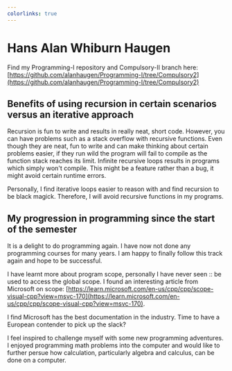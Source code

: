 ```yaml
---
colorlinks: true
---
```


# Hans Alan Whiburn Haugen

Find my Programming-I repository and Compulsory-II branch here: [https://github.com/alanhaugen/Programming-I/tree/Compulsory2](https://github.com/alanhaugen/Programming-I/tree/Compulsory2)

## Benefits of using recursion in certain scenarios versus an iterative approach

Recursion is fun to write and results in really neat, short code. However, you can have problems such as a stack overflow with recursive functions. Even though they are neat, fun to write and can make thinking about certain problems easier, if they run wild the program will fail to compile as the function stack reaches its limit. Infinite recursive loops results in programs which simply won't compile. This might be a feature rather than a bug, it might avoid certain runtime errors.

Personally, I find iterative loops easier to reason with and find recursion to be black magick. Therefore, I will avoid recursive functions in my programs.

## My progression in programming since the start of the semester

It is a delight to do programming again. I have now not done any programming courses for many years. I am happy to finally follow this track again and hope to be successful.

I have learnt more about program scope, personally I have never seen :: be used to access the global scope. I found an interesting article from Microsoft on scope: [https://learn.microsoft.com/en-us/cpp/cpp/scope-visual-cpp?view=msvc-170](https://learn.microsoft.com/en-us/cpp/cpp/scope-visual-cpp?view=msvc-170).

I find Microsoft has the best documentation in the industry. Time to have a European contender to pick up the slack?

I feel inspired to challenge myself with some new programming adventures. I enjoyed programming math problems into the computer and would like to further persue how calculation, particularly algebra and calculus, can be done on a computer.

